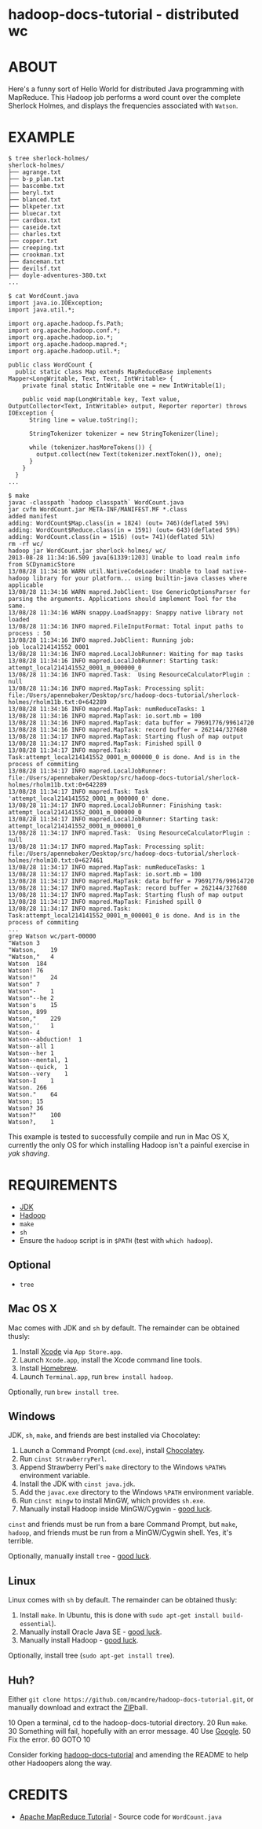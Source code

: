 # hadoop-docs-tutorial - distributed wc

# ABOUT

Here's a funny sort of Hello World for distributed Java programming with MapReduce. This Hadoop job performs a word count over the complete Sherlock Holmes, and displays the frequencies associated with `Watson`.

# EXAMPLE

```
$ tree sherlock-holmes/
sherlock-holmes/
├── agrange.txt
├── b-p_plan.txt
├── bascombe.txt
├── beryl.txt
├── blanced.txt
├── blkpeter.txt
├── bluecar.txt
├── cardbox.txt
├── caseide.txt
├── charles.txt
├── copper.txt
├── creeping.txt
├── crookman.txt
├── danceman.txt
├── devilsf.txt
├── doyle-adventures-380.txt
...
```

```
$ cat WordCount.java
import java.io.IOException;
import java.util.*;

import org.apache.hadoop.fs.Path;
import org.apache.hadoop.conf.*;
import org.apache.hadoop.io.*;
import org.apache.hadoop.mapred.*;
import org.apache.hadoop.util.*;

public class WordCount {
  public static class Map extends MapReduceBase implements Mapper<LongWritable, Text, Text, IntWritable> {
    private final static IntWritable one = new IntWritable(1);

    public void map(LongWritable key, Text value, OutputCollector<Text, IntWritable> output, Reporter reporter) throws IOException {
      String line = value.toString();

      StringTokenizer tokenizer = new StringTokenizer(line);

      while (tokenizer.hasMoreTokens()) {
        output.collect(new Text(tokenizer.nextToken()), one);
      }
    }
  }
...
```

```
$ make
javac -classpath `hadoop classpath` WordCount.java
jar cvfm WordCount.jar META-INF/MANIFEST.MF *.class
added manifest
adding: WordCount$Map.class(in = 1824) (out= 746)(deflated 59%)
adding: WordCount$Reduce.class(in = 1591) (out= 643)(deflated 59%)
adding: WordCount.class(in = 1516) (out= 741)(deflated 51%)
rm -rf wc/
hadoop jar WordCount.jar sherlock-holmes/ wc/
2013-08-28 11:34:16.509 java[61339:1203] Unable to load realm info from SCDynamicStore
13/08/28 11:34:16 WARN util.NativeCodeLoader: Unable to load native-hadoop library for your platform... using builtin-java classes where applicable
13/08/28 11:34:16 WARN mapred.JobClient: Use GenericOptionsParser for parsing the arguments. Applications should implement Tool for the same.
13/08/28 11:34:16 WARN snappy.LoadSnappy: Snappy native library not loaded
13/08/28 11:34:16 INFO mapred.FileInputFormat: Total input paths to process : 50
13/08/28 11:34:16 INFO mapred.JobClient: Running job: job_local214141552_0001
13/08/28 11:34:16 INFO mapred.LocalJobRunner: Waiting for map tasks
13/08/28 11:34:16 INFO mapred.LocalJobRunner: Starting task: attempt_local214141552_0001_m_000000_0
13/08/28 11:34:16 INFO mapred.Task:  Using ResourceCalculatorPlugin : null
13/08/28 11:34:16 INFO mapred.MapTask: Processing split: file:/Users/apennebaker/Desktop/src/hadoop-docs-tutorial/sherlock-holmes/rholm11b.txt:0+642289
13/08/28 11:34:16 INFO mapred.MapTask: numReduceTasks: 1
13/08/28 11:34:16 INFO mapred.MapTask: io.sort.mb = 100
13/08/28 11:34:16 INFO mapred.MapTask: data buffer = 79691776/99614720
13/08/28 11:34:16 INFO mapred.MapTask: record buffer = 262144/327680
13/08/28 11:34:17 INFO mapred.MapTask: Starting flush of map output
13/08/28 11:34:17 INFO mapred.MapTask: Finished spill 0
13/08/28 11:34:17 INFO mapred.Task: Task:attempt_local214141552_0001_m_000000_0 is done. And is in the process of commiting
13/08/28 11:34:17 INFO mapred.LocalJobRunner: file:/Users/apennebaker/Desktop/src/hadoop-docs-tutorial/sherlock-holmes/rholm11b.txt:0+642289
13/08/28 11:34:17 INFO mapred.Task: Task 'attempt_local214141552_0001_m_000000_0' done.
13/08/28 11:34:17 INFO mapred.LocalJobRunner: Finishing task: attempt_local214141552_0001_m_000000_0
13/08/28 11:34:17 INFO mapred.LocalJobRunner: Starting task: attempt_local214141552_0001_m_000001_0
13/08/28 11:34:17 INFO mapred.Task:  Using ResourceCalculatorPlugin : null
13/08/28 11:34:17 INFO mapred.MapTask: Processing split: file:/Users/apennebaker/Desktop/src/hadoop-docs-tutorial/sherlock-holmes/rholm10.txt:0+627461
13/08/28 11:34:17 INFO mapred.MapTask: numReduceTasks: 1
13/08/28 11:34:17 INFO mapred.MapTask: io.sort.mb = 100
13/08/28 11:34:17 INFO mapred.MapTask: data buffer = 79691776/99614720
13/08/28 11:34:17 INFO mapred.MapTask: record buffer = 262144/327680
13/08/28 11:34:17 INFO mapred.MapTask: Starting flush of map output
13/08/28 11:34:17 INFO mapred.MapTask: Finished spill 0
13/08/28 11:34:17 INFO mapred.Task: Task:attempt_local214141552_0001_m_000001_0 is done. And is in the process of commiting
...
grep Watson wc/part-00000
"Watson 3
"Watson,    19
"Watson,"   4
Watson  184
Watson! 76
Watson!"    24
Watson" 7
Watson"-    1
Watson"--he 2
Watson's    15
Watson, 899
Watson,"    229
Watson,''   1
Watson- 4
Watson--abduction!  1
Watson--all 1
Watson--her 1
Watson--mental, 1
Watson--quick,  1
Watson--very    1
Watson-I    1
Watson. 266
Watson."    64
Watson; 15
Watson? 36
Watson?"    100
Watson?,    1
```

This example is tested to successfully compile and run in Mac OS X, currently the only OS for which installing Hadoop isn't a painful exercise in *yak shaving*.

# REQUIREMENTS

* [JDK](http://www.oracle.com/technetwork/java/javase/downloads/index.html)
* [Hadoop](http://hadoop.apache.org/)
* `make`
* `sh`
* Ensure the `hadoop` script is in `$PATH` (test with `which hadoop`).

## Optional

* `tree`

## Mac OS X

Mac comes with JDK and `sh` by default. The remainder can be obtained thusly:

1. Install [Xcode](https://developer.apple.com/xcode/) via `App Store.app`.
2. Launch `Xcode.app`, install the Xcode command line tools.
3. Install [Homebrew](http://brew.sh/).
4. Launch `Terminal.app`, run `brew install hadoop`.

Optionally, run `brew install tree`.

## Windows

JDK, `sh`, `make`, and friends are best installed via Chocolatey:

1. Launch a Command Prompt (`cmd.exe`), install [Chocolatey](http://chocolatey.org/).
2. Run `cinst StrawberryPerl`.
3. Append Strawberry Perl's `make` directory to the Windows `%PATH%` environment variable.
4. Install the JDK with `cinst java.jdk`.
5. Add the `javac.exe` directory to the Windows `%PATH` environment variable.
6. Run `cinst mingw` to install MinGW, which provides `sh.exe`.
7. Manually install Hadoop inside MinGW/Cygwin - [good luck](http://alans.se/blog/2010/hadoop-hbase-cygwin-windows-7-x64/).

`cinst` and friends must be run from a bare Command Prompt, but `make`, `hadoop`, and friends must be run from a MinGW/Cygwin shell. Yes, it's terrible.

Optionally, manually install `tree` - [good luck](http://lassauge.free.fr/cygwin/release/tree/).

## Linux

Linux comes with `sh` by default. The remainder can be obtained thusly:

1. Install `make`. In Ubuntu, this is done with `sudo apt-get install build-essential`).
2. Manually install Oracle Java SE - [good luck](https://help.ubuntu.com/community/Java#Oracle_Java_7).
3. Manually install Hadoop - [good luck](http://www.michael-noll.com/tutorials/running-hadoop-on-ubuntu-linux-single-node-cluster/).

Optionally, install tree (`sudo apt-get install tree`).

## Huh?

Either `git clone https://github.com/mcandre/hadoop-docs-tutorial.git`, or manually download and extract the [ZIP](https://github.com/mcandre/hadoop-docs-tutorial/archive/master.zip)ball.

10 Open a terminal, cd to the hadoop-docs-tutorial directory.
20 Run `make`.
30 Something will fail, hopefully with an error message.
40 Use [Google](https://www.google.com/).
50 Fix the error.
60 GOTO 10

Consider forking [hadoop-docs-tutorial](https://github.com/mcandre/hadoop-docs-tutorial) and amending the README to help other Hadoopers along the way.

# CREDITS

* [Apache MapReduce Tutorial](https://hadoop.apache.org/docs/stable/mapred_tutorial.html#Source+Code) - Source code for `WordCount.java`
